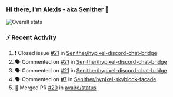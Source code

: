### Hi there, I'm Alexis - aka [Senither][website] 👋

![Overall stats](https://github-readme-stats.vercel.app/api?username=senither&theme=cobalt&show_icons=true&count_private=true)

### :zap: Recent Activity

<!--START_SECTION:activity-->
1. ❗️ Closed issue [#21](https://github.com/Senither/hypixel-discord-chat-bridge/issues/21) in [Senither/hypixel-discord-chat-bridge](https://github.com/Senither/hypixel-discord-chat-bridge)
2. 🗣 Commented on [#21](https://github.com/Senither/hypixel-discord-chat-bridge/issues/21) in [Senither/hypixel-discord-chat-bridge](https://github.com/Senither/hypixel-discord-chat-bridge)
3. 🗣 Commented on [#21](https://github.com/Senither/hypixel-discord-chat-bridge/issues/21) in [Senither/hypixel-discord-chat-bridge](https://github.com/Senither/hypixel-discord-chat-bridge)
4. 🗣 Commented on [#7](https://github.com/Senither/hypixel-skyblock-facade/issues/7) in [Senither/hypixel-skyblock-facade](https://github.com/Senither/hypixel-skyblock-facade)
5. 🎉 Merged PR [#20](https://github.com/avaire/status/pull/20) in [avaire/status](https://github.com/avaire/status)
<!--END_SECTION:activity-->

[website]: https://senither.com
